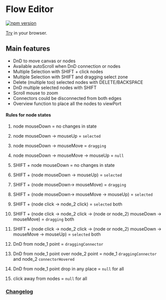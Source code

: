 # Flow Editor

[![npm version](https://badge.fury.io/js/@kseniass%2Freact-flow-editor.svg)](https://www.npmjs.com/package/@kseniass/react-flow-editor)

[Try](https://kseniass.github.io/react-flow-editor/) in your browser.

## Main features

- DnD to move canvas or nodes
- Available autoScroll when DnD connection or nodes
- Multiple Selection with SHIFT + click nodes
- Multiple Selection with SHIFT and dragging select zone
- Delete (multiple too) selected nodes with DELETE/BACKSPACE
- DnD multiple selected nodes with SHIFT
- Scroll mouse to zoom
- Connectors could be disconnected from both edges
- Overview function to place all the nodes to viewPort

#### Rules for node states

1. node mouseDown = no changes in state
2. node mouseDown -> mouseUp = `selected`
3. node mouseDown -> mouseMove = `dragging`
4. node mouseDown -> mouseMove -> mouseUp = `null`

5. SHIFT + node mouseDown = no changes in state
6. SHIFT + (node mouseDown -> mouseUp) = `selected`
7. SHIFT + (node mouseDown-> mouseMove) = `dragging`
8. SHIFT + (node mouseDown-> mouseMove -> mouseUp) = `selected`

9. SHIFT + (node click -> node_2 click) = `selected` both
10. SHIFT + (node click -> node_2 click -> (node or node_2) mouseDown -> mouseMove) = `dragging` both
11. SHIFT + (node click -> node_2 click -> (node or node_2) mouseDown -> mouseMove -> mouseUp) = `selected` both

12. DnD from node_1 point = `draggingConnector`
13. DnD from node_1 point over node_2 point = node_1 `draggingConnector` and node_2 `connectorHovered`
14. DnD from node_1 point drop in any place = `null` for all

15. click away from nodes = `null` for all

### [Changelog](./changelog.md "Changelog")
